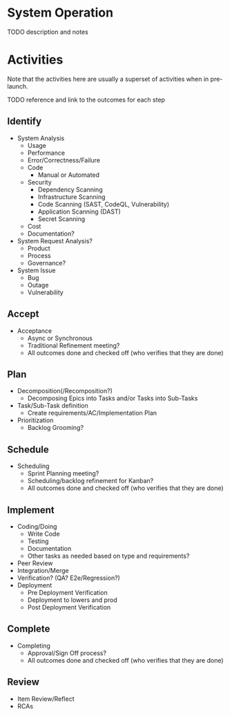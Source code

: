 # System Operation
TODO description and notes

# Activities
Note that the activities here are usually a superset of activities when in pre-launch.

TODO reference and link to the outcomes for each step

## Identify
* System Analysis
    * Usage
    * Performance
    * Error/Correctness/Failure
    * Code
        * Manual or Automated
    * Security
        * Dependency Scanning
        * Infrastructure Scanning
        * Code Scanning (SAST, CodeQL, Vulnerability)
        * Application Scanning (DAST)
        * Secret Scanning
    * Cost
    * Documentation?
* System Request Analysis?
    * Product
    * Process
    * Governance?
* System Issue
    * Bug
    * Outage
    * Vulnerability

## Accept
* Acceptance
    * Async or Synchronous
    * Traditional Refinement meeting?
    * All outcomes done and checked off (who verifies that they are done)

## Plan
* Decomposition(/Recomposition?)
    * Decomposing Epics into Tasks and/or Tasks into Sub-Tasks
* Task/Sub-Task definition
    * Create requirements/AC/Implementation Plan
* Prioritization
    * Backlog Grooming?

## Schedule
* Scheduling
    * Sprint Planning meeting?
    * Scheduling/backlog refinement for Kanban?
    * All outcomes done and checked off (who verifies that they are done)

## Implement
* Coding/Doing
    * Write Code
    * Testing
    * Documentation
    * Other tasks as needed based on type and requirements?
* Peer Review
* Integration/Merge
* Verification? (QA? E2e/Regression?)
* Deployment
    * Pre Deployment Verification
    * Deployment to lowers and prod
    * Post Deployment Verification

## Complete
* Completing
    * Approval/Sign Off process?
    * All outcomes done and checked off (who verifies that they are done)

## Review
* Item Review/Reflect
* RCAs